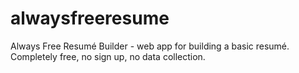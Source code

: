 # alwaysfreeresume
Always Free Resumé Builder - web app for building a basic resumé. Completely free, no sign up, no data collection.
